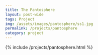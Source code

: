 ```yaml
---
title: The Pantosphere
layout: post-wide
tags: Project
img: /assets/images/pantosphere/ss1.jpg
permalink: /projects/pantosphere
category: project
---
```


{% include /projects/pantosphere.html %}
